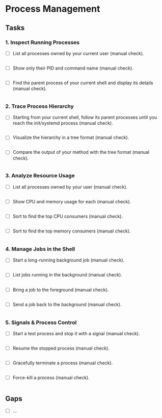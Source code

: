 # Process Management

## Tasks

### 1. Inspect Running Processes
- [ ] List all processes owned by your current user (manual check).

```bash
```

- [ ] Show only their PID and command name (manual check).

```bash
```

- [ ] Find the parent process of your current shell and display its details (manual check).

```bash
```

### 2. Trace Process Hierarchy

- [ ] Starting from your current shell, follow its parent processes until you reach the init/systemd process (manual check).

```bash
```

- [ ] Visualize the hierarchy in a tree format (manual check).

```bash
```

- [ ] Compare the output of your method with the tree format (manual check).

```bash
```

### 3. Analyze Resource Usage

- [ ] List all processes owned by your user (manual check).

```bash
```

- [ ] Show CPU and memory usage for each (manual check).

```bash
```

- [ ] Sort to find the top CPU consumers (manual check).

```bash
```

- [ ] Sort to find the top memory consumers (manual check).

```bash
```

### 4. Manage Jobs in the Shell

- [ ] Start a long-running background job (manual check).

```bash
```

- [ ] List jobs running in the background (manual check).

```bash
```

- [ ] Bring a job to the foreground (manual check).

```bash
```

- [ ] Send a job back to the background (manual check).

```bash
```

### 5. Signals & Process Control

- [ ] Start a test process and stop it with a signal (manual check).

```bash
```

- [ ] Resume the stopped process (manual check).

```bash
```

- [ ] Gracefully terminate a process (manual check).

```bash
```

- [ ] Force-kill a process (manual check).

```bash
```

## Gaps
- [ ] ...
